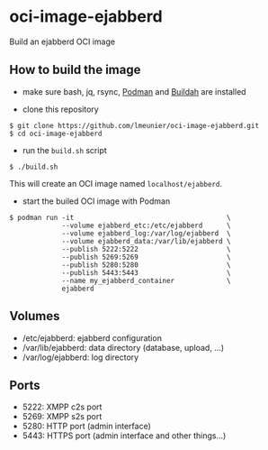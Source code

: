 # oci-image-ejabberd
Build an ejabberd OCI image

## How to build the image

* make sure bash, jq, rsync, [Podman](https://podman.io/) and
  [Buildah](https://buildah.io/) are installed

* clone this repository

```
$ git clone https://github.com/lmeunier/oci-image-ejabberd.git
$ cd oci-image-ejabberd
```

* run the `build.sh` script

```
$ ./build.sh
```

This will create an OCI image named `localhost/ejabberd`.

* start the builed OCI image with Podman

```
$ podman run -it                                      \
             --volume ejabberd_etc:/etc/ejabberd      \
             --volume ejabberd_log:/var/log/ejabberd  \
             --volume ejabberd_data:/var/lib/ejabberd \
             --publish 5222:5222                      \
             --publish 5269:5269                      \
             --publish 5280:5280                      \
             --publish 5443:5443                      \
             --name my_ejabberd_container             \
             ejabberd
```

## Volumes

* /etc/ejabberd: ejabberd configuration
* /var/lib/ejabberd: data directory (database, upload, ...)
* /var/log/ejabberd: log directory

## Ports

* 5222: XMPP c2s port
* 5269: XMPP s2s port
* 5280: HTTP port (admin interface)
* 5443: HTTPS port (admin interface and other things...)
